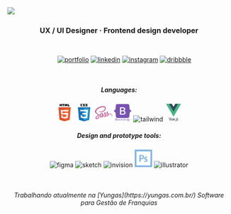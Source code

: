 <img src="https://eduardopavani.com/github/headerreadm.png">
<h3 align="center">UX / UI Designer · Frontend design developer</h3>
<br>
<ul align="center">  

[![portfolio](https://img.shields.io/badge/my_portfolio-a78f60?style=for-the-badge&logo=ko-fi&logoColor=white)](https://eduardopavani.com/)
[![linkedin](https://img.shields.io/badge/linkedin-8b8f95?style=for-the-badge&logo=linkedin&logoColor=white)](https://www.linkedin.com/in/eduardopavani/)
[![instagram](https://img.shields.io/badge/instagram-8b8f95?style=for-the-badge&logo=instagram&logoColor=white)](https://instagram.com/eduardopavani.design)
[![dribbble](https://img.shields.io/badge/dribbble-8b8f95?style=for-the-badge&logo=dribbble&logoColor=white)](https://dribbble.com/dudupavani)

  </ul>
  
<br>

<h5 align="center">Languages:</h5>
<p align="center">
<img src="https://raw.githubusercontent.com/devicons/devicon/master/icons/html5/html5-original-wordmark.svg" alt="html5" width="40" height="40"/>
<img src="https://raw.githubusercontent.com/devicons/devicon/master/icons/css3/css3-original-wordmark.svg" alt="css3" width="40" height="40"/>
<img src="https://raw.githubusercontent.com/devicons/devicon/master/icons/sass/sass-original.svg" alt="sass" width="40" height="40"/>
<img src="https://raw.githubusercontent.com/devicons/devicon/master/icons/bootstrap/bootstrap-plain-wordmark.svg" alt="bootstrap" width="40" height="40"/> <img src="https://www.vectorlogo.zone/logos/tailwindcss/tailwindcss-icon.svg" alt="tailwind" width="40" height="40"/>
<img src="https://raw.githubusercontent.com/devicons/devicon/master/icons/vuejs/vuejs-original-wordmark.svg" alt="vuejs" width="40" height="40"/>
</p>
  

<h5 align="center">Design and prototype tools:</h5>
<p align="center">
<img src="https://www.vectorlogo.zone/logos/figma/figma-icon.svg" alt="figma" width="40" height="40"/>
<img src="https://www.vectorlogo.zone/logos/sketchapp/sketchapp-icon.svg" alt="sketch" width="40" height="40"/>
<img src="https://www.vectorlogo.zone/logos/invisionapp/invisionapp-icon.svg" alt="invision" width="40" height="40"/>
<img src="https://raw.githubusercontent.com/devicons/devicon/master/icons/photoshop/photoshop-line.svg" alt="photoshop" width="40" height="40"/>
<img src="https://www.vectorlogo.zone/logos/adobe_illustrator/adobe_illustrator-icon.svg" alt="illustrator" width="40" height="40"/>
</p>

 <br>
 
<h6 align="center">Trabalhando atualmente na [Yungas](https://yungas.com.br/)  Software para Gestão de Franquias </h6>

